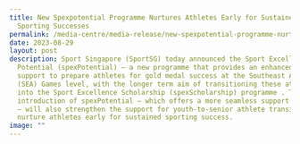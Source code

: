 ```yaml
---
title: New Spexpotential Programme Nurtures Athletes Early for Sustained
  Sporting Successes
permalink: /media-centre/media-release/new-spexpotential-programme-nurtures-athletes-early-for-sustained/
date: 2023-08-29
layout: post
description: Sport Singapore (SportSG) today announced the Sport Excellence
  Potential (spexPotential) – a new programme that provides an enhanced level of
  support to prepare athletes for gold medal success at the Southeast Asian
  (SEA) Games level, with the longer term aim of transitioning these athletes
  into the Sport Excellence Scholarship (spexScholarship) programme . The
  introduction of spexPotential – which offers a more seamless support structure
  – will also strengthen the support for youth-to-senior athlete transition and
  nurture athletes early for sustained sporting success.
image: ""
---
```

